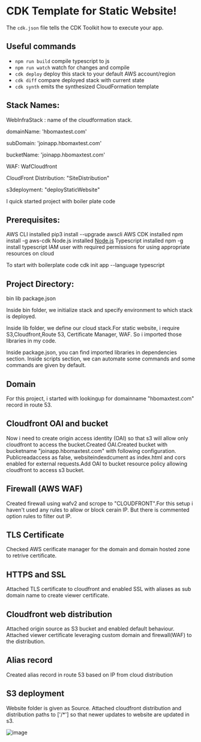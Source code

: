 # CDK Template for Static Website!

The `cdk.json` file tells the CDK Toolkit how to execute your app.

## Useful commands

 * `npm run build`   compile typescript to js
 * `npm run watch`   watch for changes and compile
 * `cdk deploy`      deploy this stack to your default AWS account/region
 * `cdk diff`        compare deployed stack with current state
 * `cdk synth`       emits the synthesized CloudFormation template

## Stack Names:
 
 WebInfraStack : name of the cloudformation stack.<br>
 
 domainName: 'hbomaxtest.com'<br>
 
 subDomain: 'joinapp.hbomaxtest.com'<br>
 
 bucketName: 'joinapp.hbomaxtest.com'<br>
 
 WAF: WafCloudfront<br>
 
 CloudFront Distribution: "SiteDistribution"<br>
 
 s3deployment: "deployStaticWebsite"<br>


I quick started project with boiler plate code

## Prerequisites:

AWS CLI installed pip3 install --upgrade awscli
AWS CDK installed npm install -g aws-cdk
Node.js installed [Node.js](https://nodejs.org/en/download/)
Typescript installed npm -g install typescript
IAM user with required permissions for using appropriate resources on cloud

To start with boilerplate code
cdk init app --language typescript

## Project Directory:

bin
lib
package.json

Inside bin folder, we initialize stack and specify environment to which stack is deployed.

Inside lib folder, we define our cloud stack.For static website, i require S3,Cloudfront,Route 53, Certificate Manager, WAF. So i imported those libraries in my code.

Inside package.json, you can find imported libraries in dependencies section. Inside scripts section, we can automate some commands and some commands are given by default.

## Domain

For this project, i started with lookingup for domainname "hbomaxtest.com" record in route 53.

## Cloudfront OAI and bucket
Now i need to create origin access identity (OAI) so that s3 will allow only cloudfront to access the bucket.Created OAI.Created bucket with bucketname "joinapp.hbomaxtest.com" with following configuration. Publicreadaccess as false, websiteindexdcument as index.html and cors enabled for external requests.Add OAI to bucket resource policy allowing cloudfront to access s3 bucket.

## Firewall (AWS WAF)
Created firewall using wafv2 and scrope to "CLOUDFRONT".For this setup i haven't used any rules to allow or block cerain IP. But there is commented option rules to filter out IP.

## TLS Certificate
Checked AWS cerificate manager for the domain and domain hosted zone to retrive certificate.

## HTTPS and SSL
Attached TLS certificate to cloudfront and enabled SSL with aliases as sub domain name to create viewer certificate.

## Cloudfront web distribution
Attached origin source as S3 bucket and enabled default behaviour. Attached viewer certificate leveraging custom domain and firewall(WAF) to the distribution.

## Alias record
Created alias record in route 53 based on IP from cloud distribution

## S3 deployment
Website folder is given as Source. Attached cloudfront distribution and distribution paths to ['/*'] so that newer updates to website are updated in s3.


![image](https://user-images.githubusercontent.com/61553789/136573633-8aef25a9-0412-45d8-94ce-91c0ef8e30e8.png)

